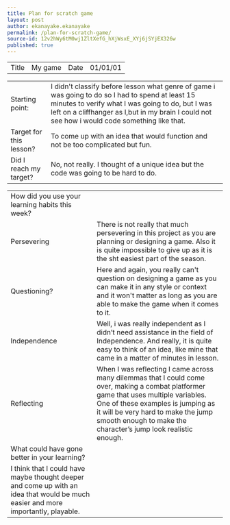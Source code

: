 ```yaml
---
title: Plan for scratch game
layout: post
author: ekanayake.ekanayake
permalink: /plan-for-scratch-game/
source-id: 12v2hWy6tM0wj1ZltXefG_hXjWsxE_XYj6jSYjEX326w
published: true
---
```

<table>
  <tr>
    <td>Title</td>
    <td>My game</td>
    <td>Date</td>
    <td>01/01/01</td>
  </tr>
</table>


<table>
  <tr>
    <td>Starting point:</td>
    <td>I didn't classify before lesson what genre of game i was going to do so I had to spend at least 15 minutes to verify what I was going to do, but I was left on a cliffhanger as I,but  in my brain I could not see how i would code something like that.</td>
  </tr>
  <tr>
    <td>Target for this lesson?</td>
    <td>To come up with an idea that would function and not be too complicated but fun.</td>
  </tr>
  <tr>
    <td>Did I reach my target? </td>
    <td>No, not really. I thought of a unique idea but the code was going to be hard to do.</td>
  </tr>
</table>


<table>
  <tr>
    <td>How did you use your learning habits this week?</td>
    <td></td>
  </tr>
  <tr>
    <td>Persevering</td>
    <td>There is not really that much persevering in this project as you are planning or designing a game. Also it is quite impossible to give up as it is the sht easiest part of the season.</td>
  </tr>
  <tr>
    <td>Questioning?</td>
    <td>Here and again, you really can't question on designing a game as you can make it in any style or context and it won't matter as long as you are able to make the game when it comes to it.</td>
  </tr>
  <tr>
    <td>Independence</td>
    <td>Well, i was really independent as I didn’t need assistance in the field of Independence. And really, it is quite easy to think of an idea, like mine that came in a matter of minutes in lesson.  </td>
  </tr>
  <tr>
    <td>Reflecting</td>
    <td> When I was reflecting I came across many dilemmas that I could come over, making a combat platformer game that uses multiple variables. One of these examples is jumping as it will be very hard to make the jump smooth enough to make the character’s jump look realistic enough. </td>
  </tr>
  <tr>
    <td>What could have gone better in your learning?</td>
    <td></td>
  </tr>
  <tr>
    <td>I think that I could have maybe thought deeper and come up with an idea that would be much easier and more importantly, playable. </td>
    <td></td>
  </tr>
</table>


